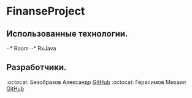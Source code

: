 # FinanseProject
## Использованные технологии.
⋅⋅* Room
⋅⋅* RxJava
## Разработчики.
:octocat: Безобразов Александр
[GitHub](https://github.com/ultraxion2000)
:octocat: Герасимов Михаил
[GitHub](https://github.com/Dorrrke)
